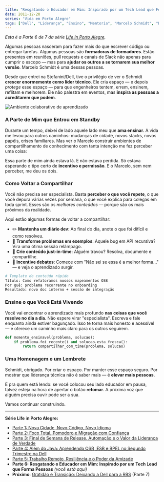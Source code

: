 ```yaml
---
title: "Resgatando o Educador em Mim: Inspirado por um Tech Lead que Forma Pessoas"
date: 2011-12-20
series: "Vida em Porto Alegre"
tags: ["Dell", "Liderança", "Ensino", "Mentoria", "Marcelo Schmidt", "Educação"]
---
```


_Esta é a Parte 6 de 7 da série [Life in Porto Alegre](/pt/series/life-in-porto-alegre/)._

Algumas pessoas nasceram para fazer mais do que escrever código ou entregar tarefas. Algumas pessoas são **formadoras de formadores**. Estão presentes em reuniões, pull requests e canais de Slack não apenas para cumprir o escopo — mas para **ajudar os outros a se tornarem sua melhor versão**. Marcelo Schmidt é uma dessas pessoas.

Desde que entrei na Stefanini/Dell, tive o privilégio de ver o Schmidt **crescer enormemente como líder técnico**. Ele cria espaço — e depois _protege_ esse espaço — para que engenheiros tentem, errem, ensinem, reflitam e melhorem. Ele não palestra em eventos, mas **inspira as pessoas a acreditarem que podem**.

![Ambiente colaborativo de aprendizado](/uploads/2011/12/all-together-now_6472752405_o.jpg)

### A Parte de Mim que Entrou em Standby

Durante um tempo, deixei de lado aquele lado meu que **ama ensinar**. A vida me levou para outros caminhos: mudanças de cidade, novos stacks, novos papéis, crises familiares. Mas ver o Marcelo construir ambientes de compartilhamento de conhecimento com tanta intenção me fez perceber uma coisa:

Essa parte de mim ainda estava lá. E não estava perdida. Só estava esperando o tipo certo de **incentivo e permissão**. E o Marcelo, sem nem perceber, me deu os dois.

### Como Voltar a Compartilhar

Você não precisa ser especialista. Basta **perceber o que você repete**, o que você depura várias vezes por semana, o que você explica para colegas em toda sprint. Esses são os _melhores conteúdos_ — porque são os mais próximos da realidade.

Aqui estão algumas formas de voltar a compartilhar:

- ✏️ **Mantenha um diário dev**: Ao final do dia, anote o que foi difícil e como resolveu.
- 🧪 **Transforme problemas em exemplos**: Aquele bug em API recursiva? Vira uma ótima sessão relâmpago.
- 🧭 **Crie conteúdo just-in-time**: Alguém travou? Resolva, documente e compartilhe.
- 💬 **Incentive debates**: Comece com "Não sei se essa é a melhor forma…" — e veja o aprendizado surgir.

```bash
# Template de conteúdo rápido
Título: Como refatoramos nossos mapeamentos OSB
Por quê: problema recorrente no onboarding
Resultado: novo doc interno + sessão de integração
```

### Ensine o que Você Está Vivendo

Você vai encontrar o aprendizado mais profundo **nas coisas que você resolve no dia a dia**. Não espere virar "especialista". Escreva e fale enquanto ainda estiver bagunçado. Isso te torna mais honesto e acessível — e oferece um caminho mais claro para os outros seguirem.

```python
def momento_ensinavel(problema, solucao):
    if problema.foi_recente() and solucao.esta_fresca():
        return compartilhar_com_time(problema, solucao)
```

### Uma Homenagem e um Lembrete

Schmidt, obrigado. Por criar o espaço. Por manter esse espaço seguro. Por mostrar que liderança técnica não é saber mais — é **elevar mais pessoas**.

E pra quem está lendo: se você colocou seu lado educador em pausa, talvez esteja na hora de apertar o botão **retomar**. A próxima voz que alguém precisa ouvir pode ser a sua.

Vamos continuar construindo.

---

**Série Life in Porto Alegre:**

- [Parte 1: Nova Cidade, Novo Código, Novo Idioma](/pt/posts/2010-11-15-primeira-semana-dell-porto-alegre/)
- [Parte 2: Foco Total, Pomodoro e Migração com Confiança](/pt/posts/2010-12-16-migracao-foco-pomodoro-dell/)
- [Parte 3: Final de Semana de Release, Automação e o Valor da Liderança de Verdade](/pt/posts/2011-01-30-final-de-semana-de-release-dell/)
- [Parte 4: Além do Java: Aprendendo OSB, ESB e BPEL no Segundo Trimestre na Dell](/pt/posts/2011-04-25-aprendizado-osb-esb-bpel-dell/)
- [Parte 5: Trabalho Remoto, Resiliência e o Poder da Amizade](/pt/posts/2011-10-15-trabalho-remoto-resiliencia-e-amizade/)
- **Parte 6: Resgatando o Educador em Mim: Inspirado por um Tech Lead que Forma Pessoas** _(você está aqui)_
- **Próximo**: [Gratidão e Transição: Deixando a Dell para a RBS](/pt/posts/2012-04-01-transicao-dell-para-rbs/) (Parte 7)

